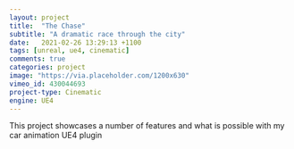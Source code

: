 ```yaml
---
layout: project
title:  "The Chase"
subtitle: "A dramatic race through the city"
date:   2021-02-26 13:29:13 +1100
tags: [unreal, ue4, cinematic]
comments: true
categories: project
image: "https://via.placeholder.com/1200x630"
vimeo_id: 430044693
project-type: Cinematic
engine: UE4
---
```


This project showcases a number of features and what is possible with my car animation UE4 plugin